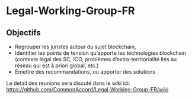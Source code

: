 # Legal-Working-Group-FR

## Objectifs

* Regrouper les juristes autour du sujet blockchain, 
* Identifier les points de tension qu’apporte les technologies blockchain (contexte légal des SC, ICO, problèmes d’extra-territorialité liés au réseau qui est à priori global, etc.) 
* Émettre des recommandations, ou apporter des solutions

Le detail des reunions sera discuté dans le wiki ici:
https://github.com/CommonAccord/Legal-Working-Group-FR/wiki
